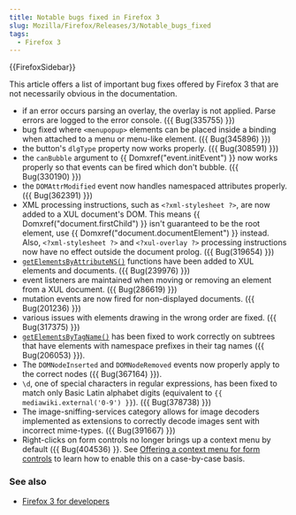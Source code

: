 ```yaml
---
title: Notable bugs fixed in Firefox 3
slug: Mozilla/Firefox/Releases/3/Notable_bugs_fixed
tags:
  - Firefox 3
---
```

{{FirefoxSidebar}}

This article offers a list of important bug fixes offered by Firefox 3 that are not necessarily obvious in the documentation.

- if an error occurs parsing an overlay, the overlay is not applied. Parse errors are logged to the error console. ({{ Bug(335755) }})
- bug fixed where `<menupopup>` elements can be placed inside a binding when attached to a menu or menu-like element. ({{ Bug(345896) }})
- the button's `dlgType` property now works properly. ({{ Bug(308591) }})
- the `canBubble` argument to {{ Domxref("event.initEvent") }} now works properly so that events can be fired which don't bubble. ({{ Bug(330190) }})
- the `DOMAttrModified` event now handles namespaced attributes properly. ({{ Bug(362391) }})
- XML processing instructions, such as `<?xml-stylesheet ?>`, are now added to a XUL document's DOM. This means {{ Domxref("document.firstChild") }} isn't guaranteed to be the root element, use {{ Domxref("document.documentElement") }} instead. Also, `<?xml-stylesheet ?>` and `<?xul-overlay ?>` processing instructions now have no effect outside the document prolog. ({{ Bug(319654) }})
- [`getElementsByAttributeNS()`](/en-US/docs/Mozilla/Tech/XUL/Method/getElementsByAttributeNS) functions have been added to XUL elements and documents. ({{ Bug(239976) }})
- event listeners are maintained when moving or removing an element from a XUL document. ({{ Bug(286619) }})
- mutation events are now fired for non-displayed documents. ({{ Bug(201236) }})
- various issues with elements drawing in the wrong order are fixed. ({{ Bug(317375) }})
- [`getElementsByTagName()`](/en-US/docs/DOM/element.getElementsByTagName) has been fixed to work correctly on subtrees that have elements with namespace prefixes in their tag names ({{ Bug(206053) }}).
- The `DOMNodeInserted` and `DOMNodeRemoved` events now properly apply to the correct nodes ({{ Bug(367164) }}).
- `\d`, one of special characters in regular expressions, has been fixed to match only Basic Latin alphabet digits (equivalent to `{{ mediawiki.external('0-9') }}`). ({{ Bug(378738) }})
- The image-sniffing-services category allows for image decoders implemented as extensions to correctly decode images sent with incorrect mime-types. ({{ Bug(391667) }})
- Right-clicks on form controls no longer brings up a context menu by default ({{ Bug(404536) }}.  See [Offering a context menu for form controls](/en-US/docs/Offering%20a%20context%20menu%20for%20form%20controls) to learn how to enable this on a case-by-case basis.

### See also

- [Firefox 3 for developers](/en-US/docs/Mozilla/Firefox/Releases/3)
